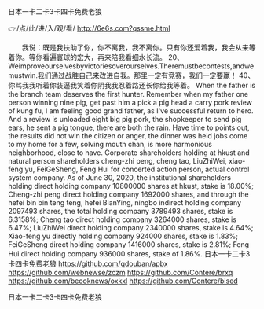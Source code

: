 
日本一卡二卡3卡四卡免费老狼




👉/点/此/进/入/观/看/ http://6e6s.com?qssme.html




　　我说：既是我扶助了你，你不离我，我不离你。只有你还爱着我，我会从来等着你。等你看遍寰球的宏大，再来陪我看细水长流。
	20、Weimproveourselvesbyvictoriesoverourselves.Theremustbecontests,andwemustwin.我们通过战胜自己来改进自我。那里一定有竞赛，我们一定要赢！
	40、你骂我我听着你装逼我笑着你阴我我忍着路还长你给我等着。
When the father is the branch team deserves the first hunter.
Remember when my father one person winning nine pig, get past him a pick a pig head a carry pork review of kung fu, I am feeling good grand father, as I've successful return to hero.
And a review is unloaded eight big pig pork, the shopkeeper to send pig ears, he sent a pig tongue, there are both the rain.
Have time to points out, the results did not win the citizen or anger, the dinner was held jobs come to my home for a few, solving mouth chan, is more harmonious neighborhood, close to have.
Corporate shareholders holding at hkust and natural person shareholders cheng-zhi peng, cheng tao, LiuZhiWei, xiao-feng yu, FeiGeSheng, Feng Hui for concerted action person, actual control system company.
As of June 30, 2020, the institutional shareholders holding direct holding company 10800000 shares at hkust, stake is 18.00%;
Cheng-zhi peng direct holding company 1692000 shares, and through the hefei bin bin teng teng, hefei BianYing, ningbo indirect holding company 2097493 shares, the total holding company 3789493 shares, stake is 6.3158%;
Cheng tao direct holding company 3264000 shares, stake is 6.47%;
LiuZhiWei direct holding company 2340000 shares, stake is 4.64%;
Xiao-feng yu directly holding company 924000 shares, stake is 1.83%;
FeiGeSheng direct holding company 1416000 shares, stake is 2.81%;
Feng Hui direct holding company 936000 shares, stake of 1.86%.
日本一卡二卡3卡四卡免费老狼 https://github.com/qdouban/apbx
https://github.com/webnewse/zczm
https://github.com/Contere/brxq
https://github.com/beooknews/oxkxl
https://github.com/Contere/bised





日本一卡二卡3卡四卡免费老狼
